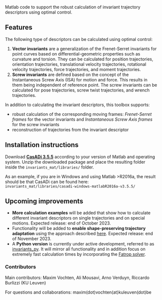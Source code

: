 Matlab code to support the robust calculation of invariant trajectory descriptors using optimal control. 

## Features

The following type of descriptors can be calculated using optimal control:
1. **Vector invariants** are a generalization of the Frenet-Serret invariants for point curves based on differential-geometric properties such as curvature and torsion. They can be calculated for position trajectories, orientation trajectories, translational velocity trajectories, rotational velocity trajectories, force trajectories, and moment trajectories. 
2. **Screw invariants** are defined based on the concept of the Instantaneous Screw Axis (ISA) for motion and force. This results in them being independent of reference point. The screw invariants can be calculated for pose trajectories, screw twist trajectories, and wrench trajectories. 

In addition to calculating the invariant descriptors, this toolbox supports:
- robust calculation of the corresponding moving frames: *Frenet-Serret frames* for the vector invariants and *Instantaneous Screw Axis frames* for the screw invariants
- reconstruction of trajectories from the invariant descriptor

## Installation instructions

Download [**CasADi 3.5.5**](https://github.com/casadi/casadi/releases/tag/3.5.5) according to your version of Matlab and operating system. Unzip the downloaded package and place the resulting folder inside the `invariants_mat/libraries/` folder. 

As an example, if you are in Windows and using Matlab >R2016a, the result should be that CasADi can be found here: 
`invariants_mat/libraries/casadi-windows-matlabR2016a-v3.5.5/`

## Upcoming improvements
- **More calculation examples** will be added that show how to calculate different invariant descriptors on single trajectories and on special motions. Expected release: end of October 2023.
- Functionality will be added to **enable shape-preserving trajectory adaptation** using the approach described [here](https://doi.org/10.1016/j.robot.2019.103291). Expected release: end of November 2023.
- A **Python version** is currently under active development, referred to as [invariants_py](https://gitlab.kuleuven.be/robotgenskill/public_code/invariants_py). It will mirror all functionality and in addition focus on extremely fast calculation times by incorporating the [Fatrop solver](https://gitlab.kuleuven.be/robotgenskill/fatrop/fatrop).

### Contributors 

Main contributors: Maxim Vochten, Ali Mousavi, Arno Verduyn, Riccardo Burlizzi (KU Leuven)

For questions and collaborations: maxim(dot)vochten(at)kuleuven(dot)be
